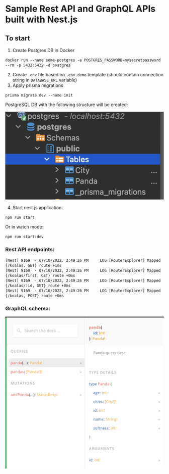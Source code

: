 # Sample Rest API and GraphQL APIs built with Nest.js

## To start

1.  Create Postgres DB in Docker

```
docker run --name some-postgres -e POSTGRES_PASSWORD=mysecretpassword --rm -p 5432:5432 -d postgres
```
2. Create `.env` file based on `.env.demo` template (should contain connection string in `DATABASE_URL` variable)
3. Apply prisma migrations

```
prisma migrate dev --name init
```

PostgreSQL DB with the following structure will be created:

![plot](./assets/db.png)

4. Start nest.js application:

```
npm run start
```
    
Or in watch mode:

```
npm run start:dev
```

### Rest API endpoints:

```
[Nest] 9169  - 07/10/2022, 2:49:26 PM     LOG [RouterExplorer] Mapped {/koalas, GET} route +1ms
[Nest] 9169  - 07/10/2022, 2:49:26 PM     LOG [RouterExplorer] Mapped {/koalas/first, GET} route +0ms
[Nest] 9169  - 07/10/2022, 2:49:26 PM     LOG [RouterExplorer] Mapped {/koalas/:id, GET} route +0ms
[Nest] 9169  - 07/10/2022, 2:49:26 PM     LOG [RouterExplorer] Mapped {/koalas, POST} route +0ms
```

### GraphQL schema:

![plot](./assets/graphql.png)